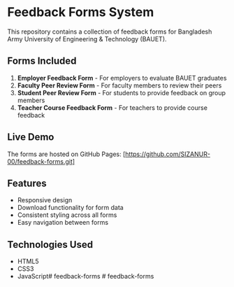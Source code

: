 # Feedback Forms System

This repository contains a collection of feedback forms for Bangladesh Army University of Engineering & Technology (BAUET).

## Forms Included

1. **Employer Feedback Form** - For employers to evaluate BAUET graduates
2. **Faculty Peer Review Form** - For faculty members to review their peers
3. **Student Peer Review Form** - For students to provide feedback on group members
4. **Teacher Course Feedback Form** - For teachers to provide course feedback

## Live Demo

The forms are hosted on GitHub Pages: [https://github.com/SIZANUR-00/feedback-forms.git]

## Features

- Responsive design
- Download functionality for form data
- Consistent styling across all forms
- Easy navigation between forms

## Technologies Used

- HTML5
- CSS3
- JavaScript#   f e e d b a c k - f o r m s  
 #   f e e d b a c k - f o r m s  
 
